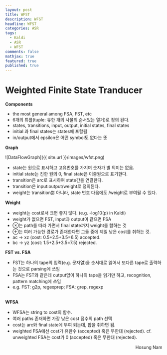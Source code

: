 ```yaml
---
layout: post
title: WFST
description: WFST
headline: WFST
categories: ASR
tags: 
  - Kaldi
  - ASR
  - WFST
comments: false
mathjax: true
featured: true
published: true
---
```


# Weighted Finite State Tranducer <br>

**Components**

 - the most general among FSA, FST, etc
 - 6개의 튜플(tuple: 유한 개의 사물의 순서있는 열거)로 정의 된다.
 - states, transitions, input, output, initial states, final states
 - initial 과 final states는 states에 포함됨
 - in/output에서 epsilon은 어떤 symbol도 없다는 뜻  

**Graph**<br>

![DataFlowGraph]({{ site.url }}/images/wfst.png)

 - state는 원으로 표시하고 고유번호를 가지며 숫자가 별 의미는 없음.
 - initial state는 진한 원의 0, final state은 이중원으로 표기한다.
 - transition은 arc로 표시하여 state간을 연결한다.
 - transition은 input:output/weight로 정의된다.
 - weight는 transition뿐 아니라, state 번호 다음에도 /weight로 부여될 수 있다.  

**Weight**

 - weight는 cost로서 크면 좋지 않다. (e.g. -log10(p) in Kaldi)
 - weight가 없으면 FST, input과 output이 같으면 FSA
 - $\otimes$는 path를 따라 가면서 final state까지 weight를 합하는 것
 - $\oplus$는 여러 가능한 경로가 존재한다면 그들 중에 제일 낮은 cost를 취하는 것.
 - ac $\rightarrow$ xz (cost: 0.5+2.5+3.5=6.5) accepted.
 - bc $\rightarrow$ yz (cost: 1.5+2.5+3.5=7.5) rejected.
 
**FST vs. FSA** 

 - FST는 하나의 tape의 입력(e.g. 문자열)을 순서대로 읽어서 또다른 tape로 출력하는 것으로 parsing에 쓰임
 - FSA는 FST와 같은데 output없이 하나의 tape을 읽기만 하고,  recognition, pattern matching에 쓰임
 - e.g. FST: g2p, regexprep; FSA: grep, regexp <br><br>

**WFSA** 

 - WFSA는 string to cost의 함수. 
 - 여러 paths 존재하면 가장 낮은 cost 점수의 path 선택
 - cost는 arc와 final state에 부여 되는데, 합을 취하면 됨.
 - weighted FSA에선 cost가 유한수 (accepted) 혹은 무한대 (rejected). cf. unweighted FSA는 cost가 0 (accepted) 혹은 무한대 (rejected).

 
 <p align="right"> Hosung Nam</p>